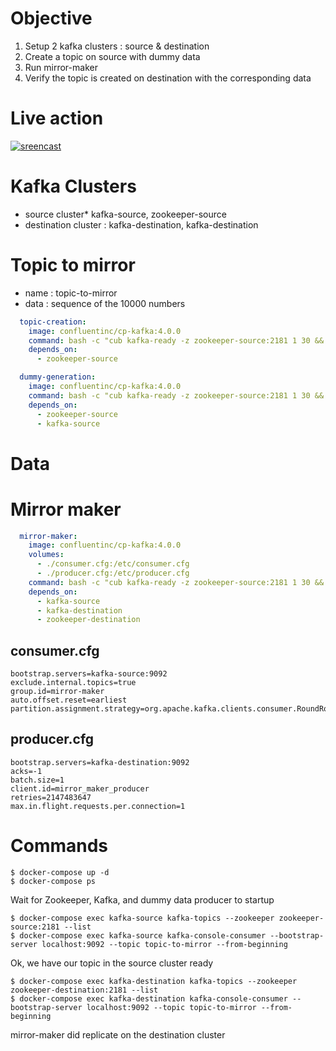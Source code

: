 # Objective
1. Setup 2 kafka clusters : source & destination
1. Create a topic on source with dummy data
1. Run mirror-maker 
1. Verify the topic is created on destination with the corresponding data

# Live action
[![sreencast](https://asciinema.org/a/FSMC1bbQ2kAtrCEHkY2KUQ5Pq.png)](https://asciinema.org/a/FSMC1bbQ2kAtrCEHkY2KUQ5Pq?autoplay=1)

# Kafka Clusters
* source cluster* kafka-source, zookeeper-source
* destination cluster : kafka-destination, kafka-destination

# Topic to mirror
* name : topic-to-mirror
* data : sequence of the 10000 numbers

```yml
  topic-creation:
    image: confluentinc/cp-kafka:4.0.0
    command: bash -c "cub kafka-ready -z zookeeper-source:2181 1 30 && kafka-topics --zookeeper zookeeper-source:2181 --create --topic topic-to-mirror --partitions 10 --replication-factor 1"
    depends_on:
      - zookeeper-source

  dummy-generation:
    image: confluentinc/cp-kafka:4.0.0
    command: bash -c "cub kafka-ready -z zookeeper-source:2181 1 30 && sleep 5 && seq 10000 | kafka-console-producer --broker-list kafka-source:9092 --topic topic-to-mirror"
    depends_on:
      - zookeeper-source
      - kafka-source
```

# Data


# Mirror maker
```yml
  mirror-maker:
    image: confluentinc/cp-kafka:4.0.0
    volumes:
      - ./consumer.cfg:/etc/consumer.cfg
      - ./producer.cfg:/etc/producer.cfg
    command: bash -c "cub kafka-ready -z zookeeper-source:2181 1 30 && cub kafka-ready -z zookeeper-destination:2181 1 30 && kafka-mirror-maker --consumer.config /etc/consumer.cfg --producer.config /etc/producer.cfg --whitelist topic-to-mirror --num.streams 1"
    depends_on:
      - kafka-source
      - kafka-destination
      - zookeeper-destination
 ```

## consumer.cfg
```properties
bootstrap.servers=kafka-source:9092
exclude.internal.topics=true
group.id=mirror-maker
auto.offset.reset=earliest
partition.assignment.strategy=org.apache.kafka.clients.consumer.RoundRobinAssignor
```

## producer.cfg
```properties
bootstrap.servers=kafka-destination:9092
acks=-1
batch.size=1
client.id=mirror_maker_producer
retries=2147483647
max.in.flight.requests.per.connection=1
```

# Commands

```
$ docker-compose up -d
$ docker-compose ps
```

Wait for Zookeeper, Kafka, and dummy data producer to startup

```
$ docker-compose exec kafka-source kafka-topics --zookeeper zookeeper-source:2181 --list
$ docker-compose exec kafka-source kafka-console-consumer --bootstrap-server localhost:9092 --topic topic-to-mirror --from-beginning
```

Ok, we have our topic in the source cluster ready 

```
$ docker-compose exec kafka-destination kafka-topics --zookeeper zookeeper-destination:2181 --list
$ docker-compose exec kafka-destination kafka-console-consumer --bootstrap-server localhost:9092 --topic topic-to-mirror --from-beginning
```

mirror-maker did replicate on the destination cluster


